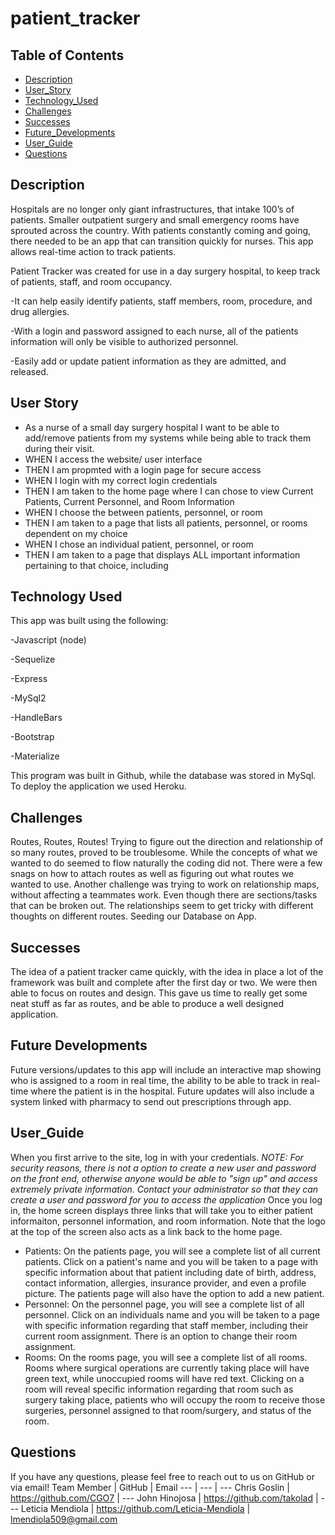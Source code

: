# patient_tracker

## Table of Contents
* [Description](#Description)
* [User_Story](#User_Story)
* [Technology_Used](#Technology_Used)
* [Challenges](#Challenges)
* [Successes](#Successes)
* [Future_Developments](#Future_Developments)
* [User_Guide](#User_Guide)
* [Questions](#Questions)

## Description

Hospitals are no longer only giant infrastructures, that intake 100’s of patients.  Smaller outpatient surgery and small emergency rooms have sprouted across the country.
With patients constantly coming and going, there needed to be an app that can transition quickly for nurses.  This app allows real-time action to track patients.

Patient Tracker was created for use in a day surgery hospital, to keep track of patients, staff, and room occupancy.

-It can help easily identify patients, staff members, room, procedure, and drug allergies.

-With a login and password assigned to each nurse, all of the patients information will only be visible to authorized personnel.

-Easily add or update patient information as they are admitted, and released.

## User Story

* As a nurse of a small day surgery hospital I want to be able to add/remove patients from my systems while being able to track them during their visit.
* WHEN I access the website/ user interface
* THEN I am propmted with a login page for secure access
* WHEN I login with my correct login credentials
* THEN I am taken to the home page where I can chose to view Current Patients, Current Personnel, and Room Information
* WHEN I choose the between patients, personnel, or room
* THEN I am taken to a page that lists all patients, personnel, or rooms dependent on my choice
* WHEN I chose an individual patient, personnel, or room
* THEN I am taken to a page that displays ALL important information pertaining to that choice, including

## Technology Used

This app was built using the following:

-Javascript (node)

-Sequelize

-Express

-MySql2

-HandleBars

-Bootstrap

-Materialize

This program was built in Github, while the database was stored in MySql.  To deploy the application we used Heroku.

## Challenges

Routes, Routes, Routes!  Trying to figure out the direction and relationship of so many routes, proved to be troublesome. While the concepts of what we wanted to do seemed to flow naturally the coding did not.  There were a few snags on how to attach routes as well as figuring out what routes we wanted to use. Another challenge was trying to work on relationship maps, without affecting a teammates work. Even though there are sections/tasks that can be broken out. The relationships seem to get tricky with different thoughts on different routes. Seeding our Database on App.

## Successes

The idea of a patient tracker came quickly, with the idea in place a lot of the framework was built and complete after the first day or two. We were then able to focus on routes and design. This gave us time to really get some neat stuff as far as routes, and be able to produce a well designed application.

## Future Developments

Future versions/updates to this app will include an interactive map showing who is assigned to a room in real time, the ability to be able to track in real-time where the patient is in the hospital. Future updates will also include a system linked with pharmacy to send out prescriptions through app.

## User_Guide
When you first arrive to the site, log in with your credentials. *NOTE: For security reasons, there is not a option to create a new user and password on the front end, otherwise anyone would be able to "sign up" and access extremely private information. Contact your administrator so that they can create a user and password for you to access the application*
Once you log in, the home screen displays three links that will take you to either patient informaiton, personnel information, and room information. Note that the logo at the top of the screen also acts as a link back to the home page.

- Patients: On the patients page, you will see a complete list of all current patients. Click on a patient's name and you will be taken to a page with specific information about that patient including date of birth, address, contact information, allergies, insurance provider, and even a profile picture. The patients page will also have the option to add a new patient.
- Personnel: On the personnel page, you will see a complete list of all personnel. Click on an individuals name and you will be taken to a page with specific information regarding that staff member, including their current room assignment. There is an option to change their room assignment.
- Rooms: On the rooms page, you will see a complete list of all rooms. Rooms where surgical operations are currently taking place will have green text, while unoccupied rooms will have red text. Clicking on a room will reveal specific information regarding that room such as surgery taking place, patients who will occupy the room to receive those surgeries, personnel assigned to that room/surgery, and status of the room.


## Questions

If you have any questions, please feel free to reach out to us on GitHub or via email!
Team Member | GitHub | Email
--- | --- | ---
Chris Goslin | https://github.com/CGO7 | ---
John Hinojosa | https://github.com/takolad | ---
Leticia Mendiola | https://github.com/Leticia-Mendiola | lmendiola509@gmail.com
